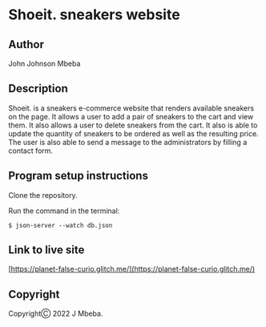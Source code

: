 # Shoeit. sneakers website

## Author
John Johnson Mbeba

## Description
Shoeit. is a sneakers e-commerce website that renders available sneakers on the page. It allows a user to add a pair of sneakers to the cart and view them. It also allows a user to delete sneakers from the cart. It also is able to update the quantity of sneakers to be ordered as well as the resulting price. The user is also able to send a message to the administrators by filling a contact form.

## Program setup instructions
Clone the repository.

Run the command  in the terminal:
```console
$ json-server --watch db.json
```
## Link to live site
[https://planet-false-curio.glitch.me/](https://planet-false-curio.glitch.me/)

## Copyright
CopyrightⒸ 2022 J Mbeba.
